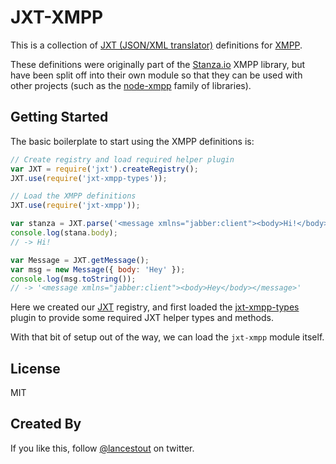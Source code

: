 # JXT-XMPP

This is a collection of [JXT (JSON/XML translator)](https://github.com/otalk/jxt) definitions for [XMPP](http://xmpp.org).

These definitions were originally part of the [Stanza.io](https://stanza.io) XMPP library, but have been split off into their own module so that they can be used with other projects (such as the [node-xmpp](http://node-xmpp.org) family of libraries).

## Getting Started

The basic boilerplate to start using the XMPP definitions is:

```js
// Create registry and load required helper plugin
var JXT = require('jxt').createRegistry();
JXT.use(require('jxt-xmpp-types'));

// Load the XMPP definitions
JXT.use(require('jxt-xmpp'));

var stanza = JXT.parse('<message xmlns="jabber:client"><body>Hi!</body></message>');
console.log(stana.body);
// -> Hi!

var Message = JXT.getMessage();
var msg = new Message({ body: 'Hey' });
console.log(msg.toString());
// -> '<message xmlns="jabber:client"><body>Hey</body></message>'
```

Here we created our [JXT](https://github.com/otalk/jxt) registry, and first loaded the [jxt-xmpp-types](https://github.com/otalk/jxt-xmpp-types) plugin to provide some required JXT helper types and methods.

With that bit of setup out of the way, we can load the `jxt-xmpp` module itself.

## License

MIT

## Created By

If you like this, follow [@lancestout](http://twitter.com/lancestout) on twitter.
